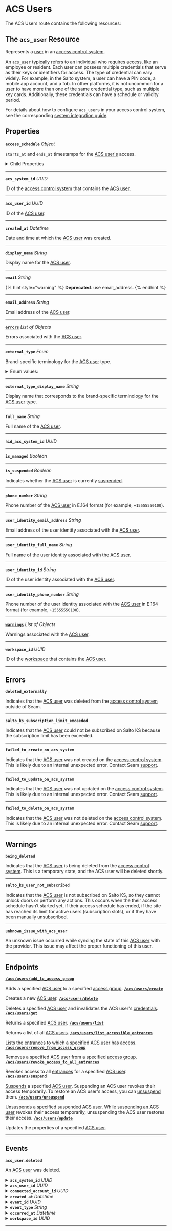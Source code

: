 # ACS Users

The ACS Users route contains the following resources:

## The `acs_user` Resource

Represents a [user](https://docs.seam.co/latest/capability-guides/access-systems/user-management) in an [access control system](https://docs.seam.co/latest/capability-guides/access-systems).

An `acs_user` typically refers to an individual who requires access, like an employee or resident. Each user can possess multiple credentials that serve as their keys or identifiers for access. The type of credential can vary widely. For example, in the Salto system, a user can have a PIN code, a mobile app account, and a fob. In other platforms, it is not uncommon for a user to have more than one of the same credential type, such as multiple key cards. Additionally, these credentials can have a schedule or validity period.

For details about how to configure `acs_user`s in your access control system, see the corresponding [system integration guide](../../../device-and-system-integration-guides/overview.md#access-control-systems).

## Properties

**`access_schedule`** *Object*

`starts_at` and `ends_at` timestamps for the [ACS user's](https://docs.seam.co/latest/capability-guides/access-systems/user-management) access.

<details>

<summary>Child Properties</summary>

<details>

<summary><b><code>ends_at</code></b> <i>Datetime</i></summary>
PROPERTY COLLAPSIBLE
PROPERTY CONTENT

Date and time at which the user's access ends, in [ISO 8601](https://www.iso.org/iso-8601-date-and-time-format.html) format.
</details>

<details>

<summary><b><code>starts_at</code></b> <i>Datetime</i></summary>
PROPERTY COLLAPSIBLE
PROPERTY CONTENT

Date and time at which the user's access starts, in [ISO 8601](https://www.iso.org/iso-8601-date-and-time-format.html) format.
</details>
</details>

---
**`acs_system_id`** *UUID*

ID of the [access control system](https://docs.seam.co/latest/capability-guides/access-systems) that contains the [ACS user](https://docs.seam.co/latest/capability-guides/access-systems/user-management).


---
**`acs_user_id`** *UUID*

ID of the [ACS user](https://docs.seam.co/latest/capability-guides/access-systems/user-management).


---
**`created_at`** *Datetime*

Date and time at which the [ACS user](https://docs.seam.co/latest/capability-guides/access-systems/user-management) was created.


---
**`display_name`** *String*

Display name for the [ACS user](https://docs.seam.co/latest/capability-guides/access-systems/user-management).


---
**`email`** *String*

{% hint style="warning" %}
**Deprecated**. use email_address.
{% endhint %}


---
**`email_address`** *String*

Email address of the [ACS user](https://docs.seam.co/latest/capability-guides/access-systems/user-management).


---
[**`errors`**](./#errors-1) *List* *of Objects*

Errors associated with the [ACS user](https://docs.seam.co/latest/capability-guides/access-systems/user-management).


---
**`external_type`** *Enum*

Brand-specific terminology for the [ACS user](https://docs.seam.co/latest/capability-guides/access-systems/user-management) type.

<details>

<summary>Enum values:</summary>

- `pti_user`
- `brivo_user`
- `hid_credential_manager_user`
- `salto_site_user`
- `latch_user`
- `dormakaba_community_user`
- `salto_space_user`
</details>


---
**`external_type_display_name`** *String*

Display name that corresponds to the brand-specific terminology for the [ACS user](https://docs.seam.co/latest/capability-guides/access-systems/user-management) type.


---
**`full_name`** *String*

Full name of the [ACS user](https://docs.seam.co/latest/capability-guides/access-systems/user-management).


---
**`hid_acs_system_id`** *UUID*


---
**`is_managed`** *Boolean*


---
**`is_suspended`** *Boolean*

Indicates whether the [ACS user](https://docs.seam.co/latest/capability-guides/access-systems/user-management) is currently [suspended](https://docs.seam.co/latest/capability-guides/access-systems/user-management/suspending-and-unsuspending-users).


---
**`phone_number`** *String*

Phone number of the [ACS user](https://docs.seam.co/latest/capability-guides/access-systems/user-management) in E.164 format (for example, `+15555550100`).


---
**`user_identity_email_address`** *String*

Email address of the user identity associated with the [ACS user](https://docs.seam.co/latest/capability-guides/access-systems/user-management).


---
**`user_identity_full_name`** *String*

Full name of the user identity associated with the [ACS user](https://docs.seam.co/latest/capability-guides/access-systems/user-management).


---
**`user_identity_id`** *String*

ID of the user identity associated with the [ACS user](https://docs.seam.co/latest/capability-guides/access-systems/user-management).


---
**`user_identity_phone_number`** *String*

Phone number of the user identity associated with the [ACS user](https://docs.seam.co/latest/capability-guides/access-systems/user-management) in E.164 format (for example, `+15555550100`).


---
[**`warnings`**](./#warnings-1) *List* *of Objects*

Warnings associated with the [ACS user](https://docs.seam.co/latest/capability-guides/access-systems/user-management).


---
**`workspace_id`** *UUID*

ID of the [workspace](../../../core-concepts/workspaces/README.md) that contains the [ACS user](https://docs.seam.co/latest/capability-guides/access-systems/user-management).


---
## Errors

**`deleted_externally`**

Indicates that the [ACS user](https://docs.seam.co/latest/capability-guides/access-systems/user-management) was deleted from the [access control system](https://docs.seam.co/latest/capability-guides/access-systems) outside of Seam.

---

**`salto_ks_subscription_limit_exceeded`**

Indicates that the [ACS user](https://docs.seam.co/latest/capability-guides/access-systems/user-management) could not be subscribed on Salto KS because the subscription limit has been exceeded.

---

**`failed_to_create_on_acs_system`**

Indicates that the [ACS user](https://docs.seam.co/latest/capability-guides/access-systems/user-management) was not created on the [access control system](https://docs.seam.co/latest/capability-guides/access-systems). This is likely due to an internal unexpected error. Contact Seam [support](mailto:support@seam.co).

---

**`failed_to_update_on_acs_system`**

Indicates that the [ACS user](https://docs.seam.co/latest/capability-guides/access-systems/user-management) was not updated on the [access control system](https://docs.seam.co/latest/capability-guides/access-systems). This is likely due to an internal unexpected error. Contact Seam [support](mailto:support@seam.co).

---

**`failed_to_delete_on_acs_system`**

Indicates that the [ACS user](https://docs.seam.co/latest/capability-guides/access-systems/user-management) was not deleted on the [access control system](https://docs.seam.co/latest/capability-guides/access-systems). This is likely due to an internal unexpected error. Contact Seam [support](mailto:support@seam.co).

---

## Warnings

**`being_deleted`**

Indicates that the [ACS user](https://docs.seam.co/latest/capability-guides/access-systems/user-management) is being deleted from the [access control system](https://docs.seam.co/latest/capability-guides/access-systems). This is a temporary state, and the ACS user will be deleted shortly.

---

**`salto_ks_user_not_subscribed`**

Indicates that the [ACS user](https://docs.seam.co/latest/capability-guides/access-systems/user-management) is not subscribed on Salto KS, so they cannot unlock doors or perform any actions. This occurs when the their access schedule hasn’t started yet, if their access schedule has ended, if the site has reached its limit for active users (subscription slots), or if they have been manually unsubscribed.

---

**`unknown_issue_with_acs_user`**

An unknown issue occurred while syncing the state of this [ACS user](https://docs.seam.co/latest/capability-guides/access-systems/user-management) with the provider. This issue may affect the proper functioning of this user.

---

## Endpoints

[**`/acs/users/add_to_access_group`**](./add_to_access_group.md)

Adds a specified [ACS user](https://docs.seam.co/latest/capability-guides/access-systems/user-management) to a specified [access group](https://docs.seam.co/latest/capability-guides/access-systems/assigning-users-to-access-groups).
[**`/acs/users/create`**](./create.md)

Creates a new [ACS user](https://docs.seam.co/latest/capability-guides/access-systems/user-management).
[**`/acs/users/delete`**](./delete.md)

Deletes a specified [ACS user](https://docs.seam.co/latest/capability-guides/access-systems/user-management) and invalidates the ACS user's [credentials](../../../capability-guides/access-systems/managing-credentials.md).
[**`/acs/users/get`**](./get.md)

Returns a specified [ACS user](https://docs.seam.co/latest/capability-guides/access-systems/user-management).
[**`/acs/users/list`**](./list.md)

Returns a list of all [ACS users](https://docs.seam.co/latest/capability-guides/access-systems/user-management).
[**`/acs/users/list_accessible_entrances`**](./list_accessible_entrances.md)

Lists the [entrances](https://docs.seam.co/latest/api/acs/entrances) to which a specified [ACS user](https://docs.seam.co/latest/capability-guides/access-systems/user-management) has access.
[**`/acs/users/remove_from_access_group`**](./remove_from_access_group.md)

Removes a specified [ACS user](https://docs.seam.co/latest/capability-guides/access-systems/user-management) from a specified [access group](https://docs.seam.co/latest/capability-guides/access-systems/assigning-users-to-access-groups).
[**`/acs/users/revoke_access_to_all_entrances`**](./revoke_access_to_all_entrances.md)

Revokes access to all [entrances](https://docs.seam.co/latest/api/acs/entrances) for a specified [ACS user](https://docs.seam.co/latest/capability-guides/access-systems/user-management).
[**`/acs/users/suspend`**](./suspend.md)

[Suspends](https://docs.seam.co/latest/capability-guides/access-systems/user-management/suspending-and-unsuspending-users#suspend-an-acs-user) a specified [ACS user](https://docs.seam.co/latest/capability-guides/access-systems/user-management). Suspending an ACS user revokes their access temporarily. To restore an ACS user's access, you can [unsuspend](https://docs.seam.co/latest/api/acs/users/unsuspend) them.
[**`/acs/users/unsuspend`**](./unsuspend.md)

[Unsuspends](https://docs.seam.co/latest/capability-guides/access-systems/user-management/suspending-and-unsuspending-users#unsuspend-an-acs-user) a specified suspended [ACS user](https://docs.seam.co/latest/capability-guides/access-systems/user-management). While [suspending an ACS user](https://docs.seam.co/latest/api/acs/users/suspend) revokes their access temporarily, unsuspending the ACS user restores their access.
[**`/acs/users/update`**](./update.md)

Updates the properties of a specified [ACS user](https://docs.seam.co/latest/capability-guides/access-systems/user-management).

---

## Events

**`acs_user.deleted`**

An [ACS user](https://docs.seam.co/latest/capability-guides/access-systems/user-management) was deleted.

<details>

<summary><b><code>acs_system_id</code></b> <i>UUID</i></summary>
PROPERTY COLLAPSIBLE
PROPERTY CONTENT

ID of the [ACS system](https://docs.seam.co/latest/capability-guides/access-systems).
</details>

<details>

<summary><b><code>acs_user_id</code></b> <i>UUID</i></summary>
PROPERTY COLLAPSIBLE
</details>

<details>

<summary><b><code>connected_account_id</code></b> <i>UUID</i></summary>
PROPERTY COLLAPSIBLE
PROPERTY CONTENT

ID of the [connected account](../../../core-concepts/connected-accounts/README.md).
</details>

<details>

<summary><b><code>created_at</code></b> <i>Datetime</i></summary>
PROPERTY COLLAPSIBLE
PROPERTY CONTENT

Date and time at which the event was created.
</details>

<details>

<summary><b><code>event_id</code></b> <i>UUID</i></summary>
PROPERTY COLLAPSIBLE
PROPERTY CONTENT

ID of the event.
</details>

<details>

<summary><b><code>event_type</code></b> <i>String</i></summary>
PROPERTY COLLAPSIBLE
</details>

<details>

<summary><b><code>occurred_at</code></b> <i>Datetime</i></summary>
PROPERTY COLLAPSIBLE
PROPERTY CONTENT

Date and time at which the event occurred.
</details>

<details>

<summary><b><code>workspace_id</code></b> <i>UUID</i></summary>
PROPERTY COLLAPSIBLE
PROPERTY CONTENT

ID of the [workspace](../../../core-concepts/workspaces/README.md).
</details>

---

